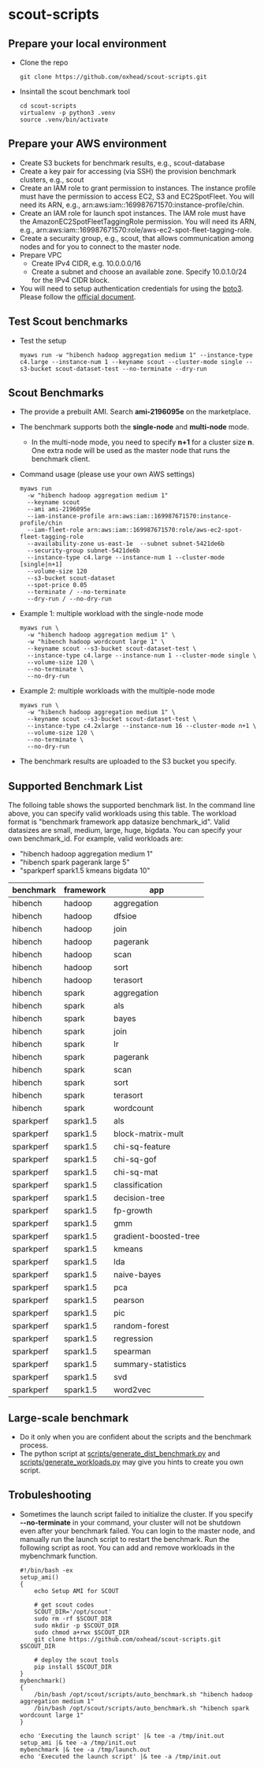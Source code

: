 # scout-scripts

## Prepare your local environment

* Clone the repo

  ```
  git clone https://github.com/oxhead/scout-scripts.git
  ```

* Insintall the scout benchmark tool

  ```
  cd scout-scripts
  virtualenv -p python3 .venv
  source .venv/bin/activate
  ```



## Prepare your AWS environment

* Create S3 buckets for benchmark results, e.g., scout-database
* Create a key pair for accessing (via SSH) the provision benchmark clusters, e.g., scout
* Create an IAM role to grant permission to instances.  The instance profile must have the permission to access EC2, S3 and EC2SpotFleet.  You will need its ARN, e.g., arn:aws:iam::169987671570:instance-profile/chin.
* Create an  IAM role for launch spot instances.  The IAM role must have the AmazonEC2SpotFleetTaggingRole permission.  You will need its ARN, e.g., arn:aws:iam::169987671570:role/aws-ec2-spot-fleet-tagging-role.
* Create a securaity group, e.g., scout, that allows communication among nodes and for you to connect to the master node.
* Prepare VPC
  * Create IPv4 CIDR, e.g. 10.0.0.0/16
  * Create a subnet and choose an available zone.  Specify 10.0.1.0/24 for the IPv4 CIDR block.
* You will need to setup authentication credentials for using the [boto3](https://boto3.readthedocs.io/en/latest/index.html).  Please follow the [official document](https://boto3.readthedocs.io/en/latest/guide/quickstart.html).



## Test Scout benchmarks

* Test the setup

  ```
  myaws run -w "hibench hadoop aggregation medium 1" --instance-type c4.large --instance-num 1 --keyname scout --cluster-mode single --s3-bucket scout-dataset-test --no-terminate --dry-run
  ```



## Scout Benchmarks

* The provide a prebuilt AMI.  Search **ami-2196095e** on the marketplace.

* The benchmark supports both the **single-node** and **multi-node** mode.

  * In the multi-node mode, you need to specify **n+1** for a cluster size **n**. One extra node will be used as the master node that runs the benchmark client.

* Command usage (please use your own AWS settings)

  ```
  myaws run
  	-w "hibench hadoop aggregation medium 1"
  	--keyname scout
  	--ami ami-2196095e
  	--iam-instance-profile arn:aws:iam::169987671570:instance-profile/chin
  	--iam-fleet-role arn:aws:iam::169987671570:role/aws-ec2-spot-fleet-tagging-role
  	--availability-zone us-east-1e  --subnet subnet-5421de6b
  	--security-group subnet-5421de6b
  	--instance-type c4.large --instance-num 1 --cluster-mode [single|n+1]
  	--volume-size 120
  	--s3-bucket scout-dataset
  	--spot-price 0.05
  	--terminate / --no-terminate
  	--dry-run / --no-dry-run
  ```

* Example 1: multiple workload with the single-node mode

  ```
  myaws run \
  	-w "hibench hadoop aggregation medium 1" \
  	-w "hibench hadoop wordcount large 1" \
  	--keyname scout --s3-bucket scout-dataset-test \
  	--instance-type c4.large --instance-num 1 --cluster-mode single \
  	--volume-size 120 \
  	--no-terminate \
  	--no-dry-run
  ```

* Example 2: multiple workloads with the multiple-node mode

  ```
  myaws run \
  	-w "hibench hadoop aggregation medium 1" \
  	--keyname scout --s3-bucket scout-dataset-test \
  	--instance-type c4.2xlarge --instance-num 16 --cluster-mode n+1 \
  	--volume-size 120 \
  	--no-terminate \
  	--no-dry-run
  ```

* The benchmark results are uploaded to the S3 bucket you specify.

  

## Supported Benchmark List

The folloing table shows the supported benchmark list.  In the command line above, you can specify valid workloads using this table.  The workload format is "benchmark framework app datasize benchmark_id".  Valid datasizes are small, medium, large, huge, bigdata.  You can specify your own benchmark_id.  For example, valid workloads are:

* "hibench hadoop aggregation medium 1"
* "hibench spark pagerank large 5"
* "sparkperf spark1.5 kmeans bigdata 10"

| benchmark | framework | app                   |
| --------- | --------- | --------------------- |
| hibench   | hadoop    | aggregation           |
| hibench   | hadoop    | dfsioe                |
| hibench   | hadoop    | join                  |
| hibench   | hadoop    | pagerank              |
| hibench   | hadoop    | scan                  |
| hibench   | hadoop    | sort                  |
| hibench   | hadoop    | terasort              |
| hibench   | spark     | aggregation           |
| hibench   | spark     | als                   |
| hibench   | spark     | bayes                 |
| hibench   | spark     | join                  |
| hibench   | spark     | lr                    |
| hibench   | spark     | pagerank              |
| hibench   | spark     | scan                  |
| hibench   | spark     | sort                  |
| hibench   | spark     | terasort              |
| hibench   | spark     | wordcount             |
| sparkperf | spark1.5  | als                   |
| sparkperf | spark1.5  | block-matrix-mult     |
| sparkperf | spark1.5  | chi-sq-feature        |
| sparkperf | spark1.5  | chi-sq-gof            |
| sparkperf | spark1.5  | chi-sq-mat            |
| sparkperf | spark1.5  | classification        |
| sparkperf | spark1.5  | decision-tree         |
| sparkperf | spark1.5  | fp-growth             |
| sparkperf | spark1.5  | gmm                   |
| sparkperf | spark1.5  | gradient-boosted-tree |
| sparkperf | spark1.5  | kmeans                |
| sparkperf | spark1.5  | lda                   |
| sparkperf | spark1.5  | naive-bayes           |
| sparkperf | spark1.5  | pca                   |
| sparkperf | spark1.5  | pearson               |
| sparkperf | spark1.5  | pic                   |
| sparkperf | spark1.5  | random-forest         |
| sparkperf | spark1.5  | regression            |
| sparkperf | spark1.5  | spearman              |
| sparkperf | spark1.5  | summary-statistics    |
| sparkperf | spark1.5  | svd                   |
| sparkperf | spark1.5  | word2vec              |

## Large-scale benchmark

* Do it only when you are confident about the scripts and the benchmark process.
* The python script at [scripts/generate_dist_benchmark.py](scripts/generate_dist_benchmark.py) and [scripts/generate_workloads.py](scripts/generate_workloads.py) may give you hints to create you own script.

## Trobuleshooting

* Sometimes the launch script failed to initialize the cluster.  If you specify **--no-terminate** in your command, your cluster will not be shutdown even after your benchmark failed.  You can login to the master node, and manually run the launch script to restart the benchmark.  Run the following script as root.  You can add and remove  workloads in the mybenchmark function.

  ```
  #!/bin/bash -ex
  setup_ami()
  {
      echo Setup AMI for SCOUT
  
      # get scout codes
      SCOUT_DIR='/opt/scout'
      sudo rm -rf $SCOUT_DIR
      sudo mkdir -p $SCOUT_DIR
      sudo chmod a+rwx $SCOUT_DIR
      git clone https://github.com/oxhead/scout-scripts.git $SCOUT_DIR
  
      # deploy the scout tools
      pip install $SCOUT_DIR
  }
  mybenchmark()
  {
      /bin/bash /opt/scout/scripts/auto_benchmark.sh "hibench hadoop aggregation medium 1"
      /bin/bash /opt/scout/scripts/auto_benchmark.sh "hibench spark wordcount large 1"
  }
  
  echo 'Executing the launch script' |& tee -a /tmp/init.out
  setup_ami |& tee -a /tmp/init.out
  mybenchmark |& tee -a /tmp/launch.out
  echo 'Executed the launch script' |& tee -a /tmp/init.out
  ```

  